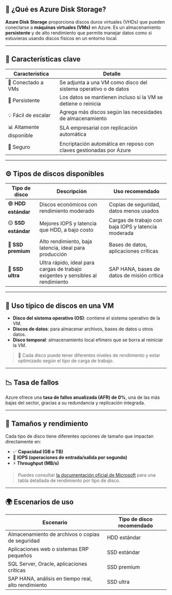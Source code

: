 

## 💽 ¿Qué es Azure Disk Storage?

**Azure Disk Storage** proporciona discos duros virtuales (VHDs) que pueden conectarse a **máquinas virtuales (VMs)** en Azure. Es un almacenamiento **persistente** y de alto rendimiento que permite manejar datos como si estuvieras usando discos físicos en un entorno local.

---

## 🧰 Características clave

| Característica               | Detalle                                                                 |
|------------------------------|-------------------------------------------------------------------------|
| 🔗 Conectado a VMs           | Se adjunta a una VM como disco del sistema operativo o de datos         |
| 📂 Persistente                | Los datos se mantienen incluso si la VM se detiene o reinicia          |
| 💡 Fácil de escalar          | Agrega más discos según las necesidades de almacenamiento               |
| 📊 Altamente disponible       | SLA empresarial con replicación automática                              |
| 🔐 Seguro                     | Encriptación automática en reposo con claves gestionadas por Azure      |

---

## ⚙️ Tipos de discos disponibles

| Tipo de disco         | Descripción                                                                                     | Uso recomendado                                        |
|------------------------|-------------------------------------------------------------------------------------------------|--------------------------------------------------------|
| 🟢 **HDD estándar**     | Discos económicos con rendimiento moderado                                                     | Copias de seguridad, datos menos usados                |
| 🟡 **SSD estándar**     | Mejores IOPS y latencia que HDD, a bajo costo                                                  | Cargas de trabajo con baja IOPS y latencia moderada    |
| 🔵 **SSD premium**      | Alto rendimiento, baja latencia, ideal para producción                                         | Bases de datos, aplicaciones críticas                  |
| 🔴 **SSD ultra**        | Ultra rápido, ideal para cargas de trabajo exigentes y sensibles al rendimiento                | SAP HANA, bases de datos de misión crítica             |

---

## 🔁 Uso típico de discos en una VM

- **Disco del sistema operativo (OS)**: contiene el sistema operativo de la VM.
- **Discos de datos**: para almacenar archivos, bases de datos u otros datos.
- **Disco temporal**: almacenamiento local efímero que se borra al reiniciar la VM.

> 🎯 Cada disco puede tener diferentes niveles de rendimiento y estar optimizado según el tipo de carga de trabajo.

---

## 📉 Tasa de fallos

Azure ofrece una **tasa de fallos anualizada (AFR) de 0%**, una de las más bajas del sector, gracias a su redundancia y replicación integrada.

---

## 📐 Tamaños y rendimiento

Cada tipo de disco tiene diferentes opciones de tamaño que impactan directamente en:

- ✅ **Capacidad (GB o TB)**
- 🚀 **IOPS (operaciones de entrada/salida por segundo)**
- ⚡ **Throughput (MB/s)**

> Puedes consultar [la documentación oficial de Microsoft](https://learn.microsoft.com/es-es/azure/virtual-machines/disks-types) para una tabla detallada de rendimiento por tipo de disco.

---

## 🌍 Escenarios de uso

| Escenario                                              | Tipo de disco recomendado         |
|--------------------------------------------------------|-----------------------------------|
| Almacenamiento de archivos o copias de seguridad       | HDD estándar                      |
| Aplicaciones web o sistemas ERP pequeños               | SSD estándar                      |
| SQL Server, Oracle, aplicaciones críticas              | SSD premium                       |
| SAP HANA, análisis en tiempo real, alto rendimiento    | SSD ultra                         |

